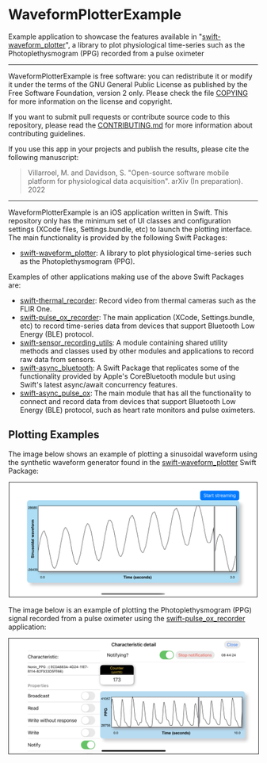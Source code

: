 # WaveformPlotterExample

Example application to showcase the features available in 
"[swift-waveform_plotter](https://github.com/maurovm/swift-waveform_plotter)", 
a library to plot physiological time-series such as the Photoplethysmogram (PPG)
recorded from a pulse oximeter

---
WaveformPlotterExample is free software: you can redistribute it or modify it
under the terms of the GNU General Public License as published by the Free 
Software Foundation, version 2 only. Please check the file [COPYING](COPYING) 
for more information on the license and copyright.

If you want to submit pull requests or contribute source code to this 
repository, please read the [CONTRIBUTING.md](CONTRIBUTING.md) for
more information about contributing guidelines.

If you use this app in your projects and publish the results, please cite the 
following manuscript:

> Villarroel, M. and Davidson, S. "Open-source software mobile platform for
physiological data acquisition". arXiv (In preparation). 2022

---

WaveformPlotterExample is an iOS application written in Swift. This repository 
only has the minimum set of UI classes and configuration settings (XCode 
files, Settings.bundle, etc) to launch the plotting interface. The main 
functionality is provided by the following Swift Packages:

- [swift-waveform_plotter](https://github.com/maurovm/swift-waveform_plotter):
A library to plot physiological time-series such as the Photoplethysmogram (PPG).

Examples of other applications making use of the above Swift Packages are:

- [swift-thermal_recorder](https://github.com/maurovm/swift-thermal_recorder): 
Record video from thermal cameras such as the FLIR One.
- [swift-pulse_ox_recorder](https://github.com/maurovm/swift-pulse_ox_recorder): 
The main application (XCode, Settings.bundle, etc) to record time-series data 
from devices that support Bluetooth Low Energy (BLE) protocol.
- [swift-sensor_recording_utils](https://github.com/maurovm/swift-sensor_recording_utils): 
A module containing shared utility methods and classes used by other modules 
and applications to record raw data from sensors. 
- [swift-async_bluetooth](https://github.com/maurovm/swift-async_bluetooth): A 
Swift Package that replicates some of the functionality provided by Apple's 
CoreBluetooth module but using Swift's latest async/await concurrency features.
- [swift-async_pulse_ox](https://github.com/maurovm/swift-async_pulse_ox): The 
main module that has all the functionality to connect and record data from 
devices that support Bluetooth Low Energy (BLE) protocol, such as heart rate 
monitors and pulse oximeters. 

## Plotting Examples

The image below shows an example of plotting a sinusoidal waveform using the 
synthetic waveform generator found in the
[swift-waveform_plotter](https://github.com/maurovm/swift-waveform_plotter)
Swift Package:


<p align="center">
    <kbd>
    <img src="./doc/figures/sinusoidal_plot.png" 
         alt="Patient information screen" width="500" border=1 />
    </kbd>
</p>


The image below is an example of plotting the Photoplethysmogram (PPG)
signal recorded from a pulse oximeter using the
[swift-pulse_ox_recorder](https://github.com/maurovm/swift-pulse_ox_recorder)
application:


<p align="center">
    <kbd>
    <img src="./doc/figures/ble_nppg_detail_landscape.png" 
         alt="Patient information screen" width="600" border=1 />
    </kbd>
</p>

